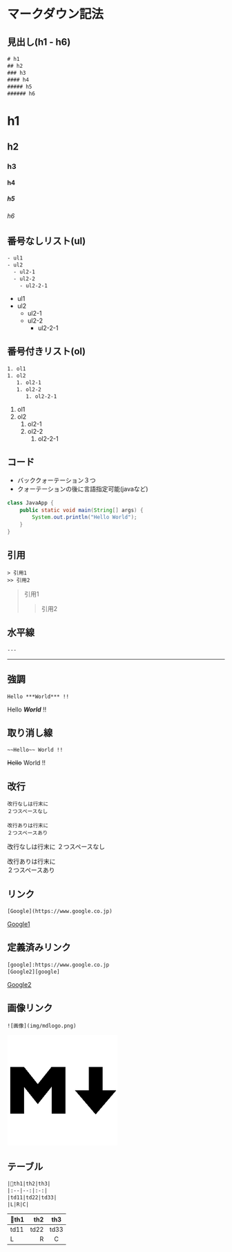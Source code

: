 # マークダウン記法

## 見出し(h1 - h6)

```
# h1
## h2
### h3
#### h4
##### h5
###### h6
```

# h1
## h2
### h3
#### h4
##### h5
###### h6

## 番号なしリスト(ul)

```
- ul1
- ul2
  - ul2-1
  - ul2-2
    - ul2-2-1
```

- ul1
- ul2
  - ul2-1
  - ul2-2
    - ul2-2-1

## 番号付きリスト(ol)

```
1. ol1
1. ol2
   1. ol2-1
   1. ol2-2
      1. ol2-2-1
```

1. ol1
1. ol2
   1. ol2-1
   1. ol2-2
      1. ol2-2-1

## コード

- バッククォーテーション３つ
- クォーテーションの後に言語指定可能(javaなど)

```java
class JavaApp {
    public static void main(String[] args) {
        System.out.println("Hello World");
    }
}
```

## 引用

```
> 引用1
>> 引用2
```

> 引用1
>> 引用2

## 水平線

```
---
```

---

## 強調

```
Hello ***World*** !!
```

Hello ***World*** !!

## 取り消し線

```
~~Hello~~ World !!
```

~~Hello~~ World !!

## 改行

```
改行なしは行末に
２つスペースなし

改行ありは行末に  
２つスペースあり
```

改行なしは行末に
２つスペースなし

改行ありは行末に  
２つスペースあり

## リンク

```
[Google](https://www.google.co.jp)
```

[Google1](https://www.google.co.jp)

## 定義済みリンク

```
[google]:https://www.google.co.jp
[Google2][google]
```

[google]:https://www.google.co.jp
[Google2][google]

## 画像リンク

```
![画像](img/mdlogo.png)
```

![画像](img/mdlogo.png)


## テーブル

```
|th1|th2|th3|
|:--|--:|:-:|
|td11|td22|td33|
|L|R|C|
```

|th1|th2|th3|
|:--|--:|:-:|
|td11|td22|td33|
|L|R|C|